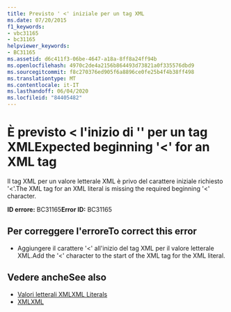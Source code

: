 ```yaml
---
title: Previsto ' <' iniziale per un tag XML
ms.date: 07/20/2015
f1_keywords:
- vbc31165
- bc31165
helpviewer_keywords:
- BC31165
ms.assetid: d6c411f3-06be-4647-a18a-8ff8a24ff94b
ms.openlocfilehash: 4970c2de4a2156b864493d73821a0f335576dbd9
ms.sourcegitcommit: f8c270376ed905f6a8896ce0fe25b4f4b38ff498
ms.translationtype: MT
ms.contentlocale: it-IT
ms.lasthandoff: 06/04/2020
ms.locfileid: "84405482"
---
```

# <a name="expected-beginning--for-an-xml-tag"></a><span data-ttu-id="ac6ed-102">È previsto \< l'inizio di '' per un tag XML</span><span class="sxs-lookup"><span data-stu-id="ac6ed-102">Expected beginning '\<' for an XML tag</span></span>
<span data-ttu-id="ac6ed-103">Il tag XML per un valore letterale XML è privo del carattere iniziale richiesto '<'.</span><span class="sxs-lookup"><span data-stu-id="ac6ed-103">The XML tag for an XML literal is missing the required beginning '<' character.</span></span>  
  
 <span data-ttu-id="ac6ed-104">**ID errore:** BC31165</span><span class="sxs-lookup"><span data-stu-id="ac6ed-104">**Error ID:** BC31165</span></span>  
  
## <a name="to-correct-this-error"></a><span data-ttu-id="ac6ed-105">Per correggere l'errore</span><span class="sxs-lookup"><span data-stu-id="ac6ed-105">To correct this error</span></span>  
  
- <span data-ttu-id="ac6ed-106">Aggiungere il carattere '<' all'inizio del tag XML per il valore letterale XML.</span><span class="sxs-lookup"><span data-stu-id="ac6ed-106">Add the '<' character to the start of the XML tag for the XML literal.</span></span>  
  
## <a name="see-also"></a><span data-ttu-id="ac6ed-107">Vedere anche</span><span class="sxs-lookup"><span data-stu-id="ac6ed-107">See also</span></span>

- [<span data-ttu-id="ac6ed-108">Valori letterali XML</span><span class="sxs-lookup"><span data-stu-id="ac6ed-108">XML Literals</span></span>](../language-reference/xml-literals/index.md)
- [<span data-ttu-id="ac6ed-109">XML</span><span class="sxs-lookup"><span data-stu-id="ac6ed-109">XML</span></span>](../programming-guide/language-features/xml/index.md)

